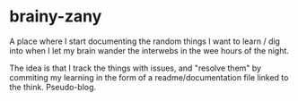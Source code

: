# brainy-zany
A place where I start documenting the random things I want to learn / dig into when I let my brain wander the interwebs in the wee hours of the night.

The idea is that I track the things with issues, and "resolve them" by commiting my learning in the form of a readme/documentation file linked to the think. Pseudo-blog.